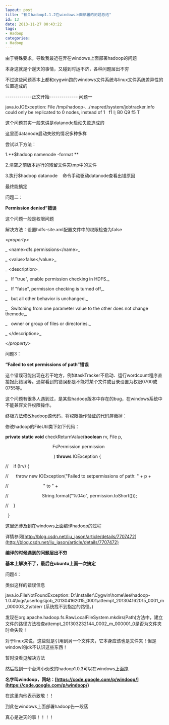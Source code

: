 ```yaml
---
layout: post
title: "有关hadoop1.1.2在windows上面部署的问题总结"
id: 13
date: 2013-11-27 00:43:22
tags: 
- Hadoop
categories: 
- Hadoop
---
```


由于特殊要求，导致我最近在弄在windows上面部署hadoop的问题

本身这就是个逆天的事情，又碰到时运不济，各种问题层出不穷

不过这些问题基本上都和cygwin跑的windows文件系统与linux文件系统差异性的位置造成的

-------------正文开始--------------
问题一

java.io.IOException: File /tmp/hadoop-.../mapred/system/jobtracker.info could only be replicated to 0 nodes, instead of 1   f1 l; B0 Q9 f5 T

这个问题其实一般来讲是datanode启动失败造成的

这里面datanode启动失败的情况多种多样

尝试以下方法：

1.**$hadoop namenode -format **

2.清空之前版本运行的残留文件夹tmp中的文件

3.执行$hadoop datanode    命令手动驱动datanode查看出错原因

最终能搞定

问题二：

**Permission denied”错误**

这个问题一般是权限问题

解决方法：设置hdfs-site.xml配置文件中的权限检查为false

_&lt;property&gt;_

_ &lt;name&gt;dfs.permissions&lt;/name&gt;_

_ &lt;value&gt;false&lt;/value&gt;_

_ &lt;description&gt;_

_   If "true", enable permission checking in HDFS._

_   If "false", permission checking is turned off,_

_   but all other behavior is unchanged._

_   Switching from one parameter value to the other does not change themode,_

_   owner or group of files or directories._

_ &lt;/description&gt;_

_&lt;/property&gt;_

问题3：

**“Failed to set permissions of path”错误**

这个错误可能出现在若干地方，例如taskTracker不启动、运行wordcount程序直接报此错误等。通常看到的错误都是不能将某个文件或目录设置为权限0700或0755等。

这个问题有很多人遇到过，是某些hadoop版本中存在的bug，在windows系统中不能兼容文件权限操作。

终极方法修改hadoop源代码，将权限操作验证的代码屏蔽掉：

修改hadoop的FileUtil类下如下代码：

**private static void** checkReturnValue(**boolean** rv, File p,

                                      FsPermission permission

                                       ) **throws** IOException {

//    if (!rv) {

//      throw new IOException("Failed to setpermissions of path: " + p +

//                            " to " +

//                           String.format("%04o", permission.toShort()));

//    }

  }

这里还涉及到在windows上面编译hadoop的过程

详情参阅[http://blog.csdn.net/liu_jason/article/details/7707472](http://blog.csdn.net/liu_jason/article/details/7707472)

**编译的时候遇到的问题层出不穷**

**基本上解决不了，最后在ubuntu上面一次搞定**

问题4：

类似这样的错误信息

java.io.FileNotFoundException: D:\Installer\Cygwin\home\lee\hadoop-1.0.4\logs\userlogs\job_201304162015_0001\attempt_201304162015_0001_m_000003_2\stderr (系统找不到指定的路径。) 

发现在org.apache.hadoop.fs.RawLocalFileSystem.mkdirs(Path)方法中，建立文件的路径方法检查attempt_201303232144_0002_m_000001_0是否为文件夹时会失败！ 

对于linux来说，这些就是引用到另一个文件夹，它本身应该也是文件夹！但是window的jdk不认识这些东西！ 

暂时没看见解决方法

然后找到一个台湾小伙改的hadoop1.0.3可以在windows上面跑

**名字叫windoop，网站：[https://code.google.com/p/windoop/](https://code.google.com/p/windoop/)**

在这里向他表示致敬！！

到此在windows上面部署hadoop告一段落

真心是逆天的事！！！！